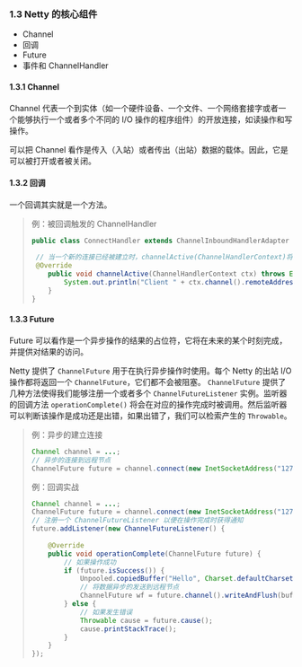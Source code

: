 ### 1.3 Netty 的核心组件

- Channel
- 回调
- Future
- 事件和 ChannelHandler

#### 1.3.1 Channel

Channel 代表一个到实体（如一个硬件设备、一个文件、一个网络套接字或者一个能够执行一个或者多个不同的 I/O 操作的程序组件）的开放连接，如读操作和写操作。

可以把 Channel 看作是传入（入站）或者传出（出站）数据的载体。因此，它是可以被打开或者被关闭。

#### 1.3.2 回调

一个回调其实就是一个方法。

> 例：被回调触发的 ChannelHandler
>
> ```java
> public class ConnectHandler extends ChannelInboundHandlerAdapter {  
>  
>  // 当一个新的连接已经被建立时，channelActive(ChannelHandlerContext)将会被调用         
>  @Override
>     public void channelActive(ChannelHandlerContext ctx) throws Exception {
>         System.out.println("Client " + ctx.channel().remoteAddress() + " connected");
>     }
> }
> ```

#### 1.3.3 Future

Future 可以看作是一个异步操作的结果的占位符，它将在未来的某个时刻完成，并提供对结果的访问。

Netty 提供了 `ChannelFuture` 用于在执行异步操作时使用。每个 Netty 的出站 I/O 操作都将返回一个 `ChannelFuture`，它们都不会被阻塞。
`ChannelFuture` 提供了几种方法使得我们能够注册一个或者多个 `ChannelFutureListener` 实例。监听器的回调方法 `operationComplete()` 将会在对应的操作完成时被调用。然后监听器可以判断该操作是成功还是出错，如果出错了，我们可以检索产生的 `Throwable`。

> 例：异步的建立连接
>
> ```java
> Channel channel = ...;
> // 异步的连接到远程节点
> ChannelFuture future = channel.connect(new InetSocketAddress("127.0.0.1", 25));
> ```
>
> 例：回调实战
>
> ```java
> Channel channel = ...;
> ChannelFuture future = channel.connect(new InetSocketAddress("127.0.0.1", 25));
> // 注册一个 ChannelFutureListener 以便在操作完成时获得通知
> future.addListener(new ChannelFutureListener() {
>     
>     @Override
>     public void operationComplete(ChannelFuture future) {
>         // 如果操作成功
>         if (future.isSuccess()) {
>             Unpooled.copiedBuffer("Hello", Charset.defaultCharset());
>             // 将数据异步的发送到远程节点
>             ChannelFuture wf = future.channel().writeAndFlush(buffer);
>         } else {
>             // 如果发生错误
>             Throwable cause = future.cause();
>             cause.printStackTrace();
>         }
>     }
> });
> ```